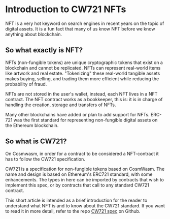 # Introduction to CW721 NFTs

NFT is a very hot keyword on search engines in recent years on the topic of digital assets.  It is a fun fact that many of us know NFT before we know anything about blockchain.

## So what exactly is NFT? 
NFTs (non-fungible tokens) are unique cryptographic tokens that exist on a blockchain and cannot be replicated. NFTs can represent real-world items like artwork and real estate. "Tokenizing" these real-world tangible assets makes buying, selling, and trading them more efficient while reducing the probability of fraud.

NFTs are not stored in the user's wallet, instead, each NFT lives in a NFT contract. The NFT contract works as a bookkeeper, this is: it is in charge of handling the creation, storage and transfers of NFTs.

Many other blockchains have added or plan to add support for NFTs. ERC-721 was the first standard for representing non-fungible digital assets on the Ethereum blockchain.

## So what is CW721?
On Cosmwasm, in order for a contract to be considered a NFT-contract it has to follow the CW721 specification.

CW721 is a specification for non-fungible tokens based on CosmWasm. The name and design is based on Ethereum's ERC721 standard, with some enhancements. The types in here can be imported by contracts that wish to implement this spec, or by contracts that call to any standard CW721 contract.

This short article is intended as a brief introduction for the reader to understand what NFT is and to know about the CW721 standard.  If you want to read it in more detail, refer to the repo [CW721 spec][cw721-spec] on Github.

[cw721-spec]: https://github.com/CosmWasm/cw-nfts/blob/main/packages/cw721/README.md
